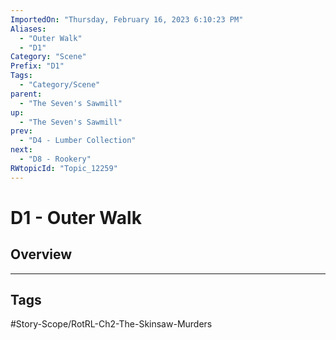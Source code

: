 ```yaml
---
ImportedOn: "Thursday, February 16, 2023 6:10:23 PM"
Aliases:
  - "Outer Walk"
  - "D1"
Category: "Scene"
Prefix: "D1"
Tags:
  - "Category/Scene"
parent:
  - "The Seven's Sawmill"
up:
  - "The Seven's Sawmill"
prev:
  - "D4 - Lumber Collection"
next:
  - "D8 - Rookery"
RWtopicId: "Topic_12259"
---
```

# D1 - Outer Walk
## Overview

---
## Tags
#Story-Scope/RotRL-Ch2-The-Skinsaw-Murders

